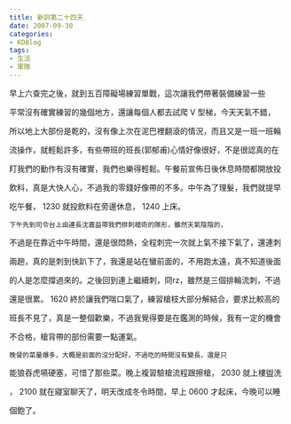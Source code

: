 ```yaml
---
title: 新訓第二十四天
date: 2007-09-30
categories:
- KDBlog
tags:
- 生活
- 軍隊
---
```

早上六查完之後，就到五百障礙場練習單戰，這次讓我們帶著裝備練習一些

平常沒有確實練習的幾個地方，還讓每個人都去試爬  V 型梯，今天天氣不錯，

所以地上大部份是乾的，沒有像上次在泥巴裡翻滾的情況，而且又是一班一班輪

流操作，就輕鬆許多，有些帶班的班長<hide>(郭郁甫)</hide>心情好像很好，不是很認真的在

盯我們的動作有沒有確實，我們也樂得輕鬆。午餐前宣佈日後休息時間都開放投

飲料，真是大快人心，不過我的零錢好像帶的不多。中午為了理髮，我們就提早

吃午餐， 1230 就投飲料在旁邊休息， 1240 上床。

    下午先到司令台上由連長沈嘉益帶我們排刺槍術的隊形，雖然天氣陰陰的，

不過是在靠近中午時間，還是很悶熱，全程刺完一次就上氣不接下氣了，還連刺

兩趟，真的是刺到快趴下了，我還是站在蠻前面的，不用跑太遠，真不知道後面

的人是怎麼撐過來的。之後回到連上繼續刺，冏rz，雖然是三個排輪流刺，不過

還是很累。 1620 終於讓我們喘口氣了，練習槍枝大部分解結合，要求比較高的

班長不見了，真是一整個歡樂，不過我覺得要是在鑑測的時候，我有一定的機會

不合格，槍背帶的部份需要一點運氣。

    晚餐的菜量爆多，大概是前面的沒分配好，不過吃的時間沒有變長，還是只

能狼吞虎嚥硬塞，可惜了那些菜。晚上複習驗槍流程跟擦槍， 2030 就上樓盥洗

， 2100 就在寢室聊天了，明天改成冬令時間，早上 0600 才起床，今晚可以睡

個飽了。


